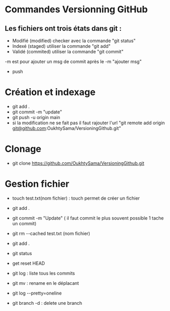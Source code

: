 # Commandes Versionning GitHub

## Les fichiers ont trois états dans git :
- Modifié (modified) checker avec la commande "git status"
- Indexé (staged) utiliser la commande "git add"
- Validé (commited) utiliser la commande "git commit"

-m est pour ajouter un msg de commit après le -m "ajouter msg"
- push

# Création et indexage 
- git add .
- git commit -m "update"
- git push -u origin main
- si la modification ne se fait pas il faut rajouter l'url "git remote add origin git@github.com:OukhtySama/VersioningGithub.git"

# Clonage 
- git clone https://github.com/OukhtySama/VersioningGithub.git

# Gestion fichier
- touch test.txt(nom fichier) : touch permet de créer un fichier 
- git add .
- git commit -m "Update" ( il faut commit le plus souvent possible  1 tache un commit)
- git rm --cached test.txt (nom fichier)
- git add .
- git status
- get reset HEAD <name file>

- git log : liste tous les commits

- git mv <oldname> <newname> : rename en le déplacant 

- git log --pretty=oneline

- git branch -d <name file> :  delete une branch
